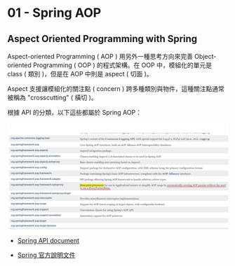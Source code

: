 # 01 - Spring AOP

## Aspect Oriented Programming with Spring
Aspect-oriented Programming ( AOP ) 用另外一種思考方向來完善 Object-oriented Programming ( OOP ) 的程式架構。在 OOP 中，模組化的單元是 class ( 類別 )，但是在 AOP 中則是 aspect ( 切面 )。

Aspect 支援讓模組化的關注點 ( concern ) 跨多種類別與物件，這種關注點通常被稱為 "crosscutting" ( 橫切 )。

根據 API 的分類，以下這些都屬於 Spring AOP：

![](/images/spring-aop/1-1.png)

* [Spring API document](https://docs.spring.io/spring-framework/docs/current/javadoc-api/overview-summary.html)

* [Spring 官方說明文件](https://docs.spring.io/spring-framework/docs/current/reference/html/core.html#aop-api)